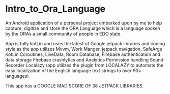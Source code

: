 # Intro_to_Ora_Language


An Android application of a personal project embarked upon by me to help capture, digitize and store the ORA Language which is a language spoken by the ORAs a small community of people in EDO state.

App is fully kotLin and uses the latest of Google jetpack libraries and coding style as the app utilizes
Mvvm,
Work Manger,
jetpack navigation,
SafeArgs
KotLin Coroutines,
LiveData,
Room Database,
Firebase authentication and data storage
Firebase crashlytics and Analytics
Permission handling
Sound Recorder
Localazy (app utilizes the plugin from LOCALAZY to automate the easy localization of the English language text strings to over 90+ languages)

This app has a GOOGLE MAD SCORE OF 38 JETPACK LIBRARIES.


